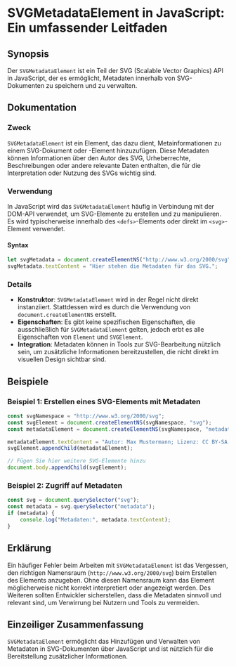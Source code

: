 <!--
Meta Description: # SVGMetadataElement in JavaScript: Ein umfassender Leitfaden ## Synopsis Der `SVGMetadataElement` ist ein Teil der SVG (Scalable Vector Graphics) API...
Meta Keywords: svg, metadaten, svgmetadataelement, die, javascript
-->

# SVGMetadataElement in JavaScript: Ein umfassender Leitfaden

## Synopsis
Der `SVGMetadataElement` ist ein Teil der SVG (Scalable Vector Graphics) API in JavaScript, der es ermöglicht, Metadaten innerhalb von SVG-Dokumenten zu speichern und zu verwalten.

## Dokumentation
### Zweck
`SVGMetadataElement` ist ein Element, das dazu dient, Metainformationen zu einem SVG-Dokument oder -Element hinzuzufügen. Diese Metadaten können Informationen über den Autor des SVG, Urheberrechte, Beschreibungen oder andere relevante Daten enthalten, die für die Interpretation oder Nutzung des SVGs wichtig sind.

### Verwendung
In JavaScript wird das `SVGMetadataElement` häufig in Verbindung mit der DOM-API verwendet, um SVG-Elemente zu erstellen und zu manipulieren. Es wird typischerweise innerhalb des `<defs>`-Elements oder direkt im `<svg>`-Element verwendet.

#### Syntax
```javascript
let svgMetadata = document.createElementNS("http://www.w3.org/2000/svg", "metadata");
svgMetadata.textContent = "Hier stehen die Metadaten für das SVG.";
```

### Details
- **Konstruktor**: `SVGMetadataElement` wird in der Regel nicht direkt instanziiert. Stattdessen wird es durch die Verwendung von `document.createElementNS` erstellt.
- **Eigenschaften**: Es gibt keine spezifischen Eigenschaften, die ausschließlich für `SVGMetadataElement` gelten, jedoch erbt es alle Eigenschaften von `Element` und `SVGElement`.
- **Integration**: Metadaten können in Tools zur SVG-Bearbeitung nützlich sein, um zusätzliche Informationen bereitzustellen, die nicht direkt im visuellen Design sichtbar sind.

## Beispiele

### Beispiel 1: Erstellen eines SVG-Elements mit Metadaten
```javascript
const svgNamespace = "http://www.w3.org/2000/svg";
const svgElement = document.createElementNS(svgNamespace, "svg");
const metadataElement = document.createElementNS(svgNamespace, "metadata");

metadataElement.textContent = "Autor: Max Mustermann; Lizenz: CC BY-SA 4.0";
svgElement.appendChild(metadataElement);

// Fügen Sie hier weitere SVG-Elemente hinzu
document.body.appendChild(svgElement);
```

### Beispiel 2: Zugriff auf Metadaten
```javascript
const svg = document.querySelector("svg");
const metadata = svg.querySelector("metadata");
if (metadata) {
    console.log("Metadaten:", metadata.textContent);
}
```

## Erklärung
Ein häufiger Fehler beim Arbeiten mit `SVGMetadataElement` ist das Vergessen, den richtigen Namensraum (`http://www.w3.org/2000/svg`) beim Erstellen des Elements anzugeben. Ohne diesen Namensraum kann das Element möglicherweise nicht korrekt interpretiert oder angezeigt werden. Des Weiteren sollten Entwickler sicherstellen, dass die Metadaten sinnvoll und relevant sind, um Verwirrung bei Nutzern und Tools zu vermeiden.

## Einzeiliger Zusammenfassung
`SVGMetadataElement` ermöglicht das Hinzufügen und Verwalten von Metadaten in SVG-Dokumenten über JavaScript und ist nützlich für die Bereitstellung zusätzlicher Informationen.